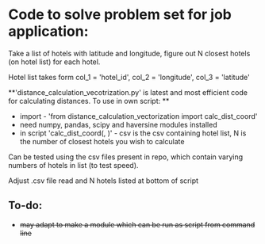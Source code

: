 # Code to solve problem set for job application:

Take a list of hotels with latitude and longitude,
figure out N closest hotels (on hotel list) for each hotel.

Hotel list takes form col_1 = 'hotel_id', col_2 = 'longitude', col_3 = 'latitude'

**'distance_calculation_vecotrization.py' is latest and most efficient code for calculating distances. To use in own script: **
* import - 'from distance_calculation_vectorization import calc_dist_coord'
* need numpy, pandas, scipy and haversine modules installed 
* in script 'calc_dist_coord(<csv>, <N>)' - csv is the csv containing hotel list, N is the number of closest hotels you wish to calculate 


Can be tested using the csv files present in repo, which contain varying numbers of hotels in list (to test speed).

Adjust .csv file read and N hotels listed at bottom of script

## To-do:
* ~~may adapt to make a module which can be run as script from command line~~
